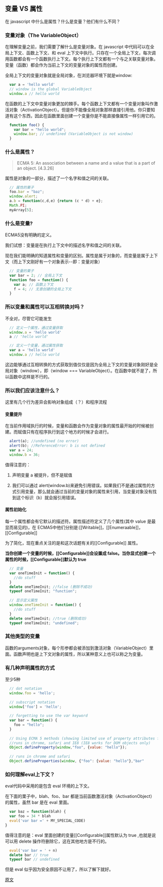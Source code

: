 ## 变量 VS 属性

在 javascript 中什么是属性？什么是变量？他们有什么不同？     

### 变量对象（The VariableObject）

在理解变量之前，我们需要了解什么是变量对象。在 javascript 中代码可以在全局上下文、函数上下文、和 eval 上下文中执行。只存在一个全局上下文，每次调用函数都会有一个函数执行上下文。每个执行上下文都有一个与之关联变量对象。变量（函数）都会作为当前上下文的变量对象的属性而创建。   

全局上下文的变量对象就是全局对象，在浏览器环境下就是window:

``` js
  var a = 'hello world'
  // window is the global VariableObject
  window.a // hello world
```
在函数的上下文中变量对象更加的棘手。每个函数上下文都有一个变量对象叫作激活对象（ActivationObject）。但是你不能像全局对象那样直接引用他。你只要知道有这个东西，因此在函数里面创建一个变量你是不能直接像属性一样引用它的。

``` js
  function foo() {
    var bar = "hello world";
    window.bar; // undefined (VariableObject is not window)
  }
```

### 什么是属性？

>ECMA 5: An association between a name and a value that is a part of an object. [4.3.26]   

属性是对象的一部分，描述了一个名字和值之间的关联。   

``` js
  // 属性的栗子
  foo.bar = "baz";
  window.alert;
  a.b = function(c,d,e) {return (c * d) + e};
  Math.PI;
  myArray[5];
```

### 什么是变量?

ECMA5没有明确的定义。   

我们试想：变量是在执行上下文中的描述名字和值之间的关联。

现在我们能明确的知道属性和变量的区别。属性是属于对象的，而变量是属于上下文（而上下文刚好有一个对象表示--即：变量对象）    

``` js
  // 变量的栗子
  var bar = 2; // 全局上下文
  function foo = function() {
    var a; // 函数上下文
    f = 4; // 无意创建的全局上下文
  }
```

### 所以变量和属性可以互相转换对吗？

不全对，尽管它可能发生   

``` js
  // 定义一个属性，通过变量获取
  window.a = 'hello world'
  a // 'hello world'

  // 定义一个变量，通过属性获取
  var a = 'hello world'
  window.a // hello world
```
这边能够通过互相转换的方式获取到值仅仅是因为全局上下文的变量对象刚好是全局对象（window），即（window === VariableObject）。在函数中就不是了，所以函数中这样是不行的。   

### 所以我们应该注意什么？

这里有几个行为差异会影响对象组成（？）和程序流程   

#### 变量提升

在当前作用域执行的时候，变量和函数会作为变量对象的属性最开始的时候被创建。而赋值只有在程序执行到这个地方的时候才会进行。

``` js
  alert(a); //undefined (no error)
  alert(b); //ReferenceError: b is not defined
  var a = 24;
  window.b = 36;
```

值得注意的：   

1. 声明变量 a 被提升，但不是赋值   

2. 我们可以通过 alert(window.b)来避免引用错误。如果我们不是通过属性的方式引用变量，那么就会通过当前的变量对象的属性来引用，当变量对象没有找到这个标识（b）就会报引用错误。   

#### 属性初始化

每一个属性都会有它默认的描述符。属性描述符定义了几个属性(其中 value 是最显而易见的)，在 ECMA5中他们分别是:[[Writable]]，[[Enumeraable]]，[[Configurable]]    

为了简化，现在重点关注的是和这次话题有关的[[Configurable]] 属性。   

**当你创建一个变量的时候，[[Configurable]]会设置成 false。当你显式创建一个属性的时候，[[Configurable]]默认为 true**

``` js
  // 变量
  var oneTimeInit = function() {
    //do stuff
  }
  delete oneTimeInit; //false (删除不成功)
  typeof oneTimeInit; "function";
  
  // 显示定义属性
  window.oneTimeInit = function() {
    //do stuff
  }
  delete oneTimeInit; //true (删除成功)
  typeof oneTimeInit; "undefined";
```

### 其他类型的变量

函数的arguments对象，每个形参都会被添加到激活对象（VariableObject）里面。函数声明也是上下文对象的属性，所以某种意义上也可以称之为变量。   

### 有几种声明属性的方式

  至少5种

``` js
  // dot notation
  window.foo = 'hello';
  
  // subscript notation
  window['foo'] = 'hello';
  
  // forgetting to use the var keyword
  var bar = function() {
    foo = "hello";
  }
  
  // Using ECMA 5 methods (showing limited use of property attributes for clarity)
  //runs in chrome, safari and IE8 (IE8 works for DOM objects only)
  Object.defineProperty(window,"foo", {value: "hello"});
  
  // runs in chrome and safari
  Object.defineProperties(window, {"foo": {value: "hello"},"bar"
```

### 如何理解eval上下文？

eval代码中采用的是包含 eval 环境的上下文。   

在下面的栗子中，blah、foo、bar 都是当前函数激活对象（ActivationObject）的属性，虽然 bar 是在 eval 里面。   

``` js
  var baz = function(blah) {
  var foo = 34 * blah
  eval('var bar =' + MY_SPECIAL_CODE)
}
```
值得注意的是：eval 里面创建的变量[[Configurable]]属性默认为 true ,也就是说可以用 delete 操作符删除它，这在其他地方是不行的。

``` js
  eval('var bar = ' + n)
  delete bar // true
  typeof bar // undefined
```

但是 eval 似乎因为安全原因不让用了，所以了解下就好。

[原文](https://javascriptweblog.wordpress.com/2010/08/09/variables-vs-properties-in-javascript/)